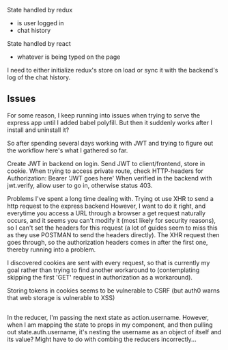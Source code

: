 State handled by redux
- is user logged in
- chat history

State handled by react
- whatever is being typed on the page

I need to either initialize redux's store on load or sync it with the backend's log of the chat history.


## Issues

For some reason, I keep running into issues when trying to serve the express app until I added babel polyfill.
But then it suddenly works after I install and uninstall it?

So after spending several days working with JWT and trying to figure out the workflow here's what I gathered so far.

Create JWT in backend on login.
Send JWT to client/frontend, store in cookie.
When trying to access private route, check HTTP-headers for Authorization: Bearer 'JWT goes here'
When verified in the backend with jwt.verify, allow user to go in, otherwise status 403.

Problems I've spent a long time dealing with.
Trying ot use XHR to send a http request to the express backend
However, I want to do it right, and everytime you access a URL through a browser a get request naturally occurs, and it seems you can't modify it (most likely for security reasons), so I can't set the headers for this request (a lot of guides seem to miss this as they use POSTMAN to send the headers directly).
The XHR request then goes through, so the authorization headers comes in after the first one, thereby running into a problem.

I discovered cookies are sent with every request, so that is currently my goal rather than trying to find another workaround to (contemplating skipping the first 'GET' request in authorization as a workaround).

Storing tokens in cookies seems to be vulnerable to CSRF (but auth0 warns that web storage is vulnerable to XSS)

##

In the reducer, I'm passing the next state as action.username. However, when I am mapping the state to props in my component, and then pulling out state.auth.username, it's nesting the username as an object of itself and its value? Might have to do with combing the reducers incorrectly...
